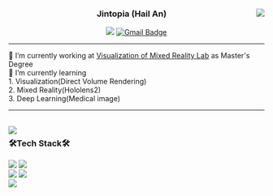 <div align="center">
    <img align="right" src="https://github-readme-stats.vercel.app/api?username=jintopia&count_private=true&show_icons=true="/>
  
  ### Jintopia (Hail An) 
<a href="https://solved.ac/monocono"><img src="http://mazassumnida.wtf/api/mini/generate_badge?boj=monocono"/></a>  [![Gmail Badge](https://img.shields.io/badge/Gmail-d14836?style=flat-square&logo=Gmail&logoColor=white&link=mailto:jintopia1110@gmail.com)](mailto:jintopia1110@gmail.com)

 ---
<div align="left">
🔭 I’m currently working at <a href="https://gachon-visualizationandmixedrealitylab.github.io/VOM/">Visualization of Mixed Reality Lab</a> as Master's Degree <br>
🌱 I’m currently learning<br>
 1. Visualization(Direct Volume Rendering) <br>
 2. Mixed Reality(Hololens2) <br>
 3. Deep Learning(Medical image)
</div>
</div>

 ---
 
 <br>
 
 <img align="left" src="https://github-readme-stats-jintopia.vercel.app//api/top-langs/?username=Jintopia&hide=HTML&card_width=450&layout=compact&langs_count=10"/>
 
<div align="left">

### 🛠Tech Stack🛠
<img src="https://img.shields.io/badge/Python-3766AB?style=flat-square&logo=Python&logoColor=white"/>
<img src="https://img.shields.io/badge/C++-00599C?style=flat-square&logo=C%2B%2B&logoColor=white"/></a>
<br>
<img src="https://img.shields.io/badge/VisualStudioCode-007ACC?style=flat-square&logo=visualstudiocode&logoColor=white"/>
<img src="https://img.shields.io/badge/XCode-147EFB?style=flat-square&logo=xcode&logoColor=white"/>
<br>
<img src="https://img.shields.io/badge/GitHub-181717?style=flat-square&logo=github&logoColor=white"/>
